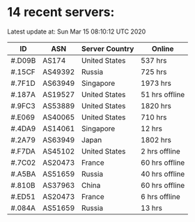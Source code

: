 # 14 recent servers:

Latest update at: Sun Mar 15 08:10:12 UTC 2020

| ID | ASN | Server Country | Online |
| -- | --- | -------------- | ------ |
| #.D09B | AS174 | United States | 537 hrs |
| #.15CF | AS49392 | Russia | 725 hrs |
| #.7F1D | AS63949 | Singapore | 1973 hrs |
| #.187A | AS19527 | United States | 51 hrs offline |
| #.9FC3 | AS53889 | United States | 1820 hrs |
| #.E069 | AS40065 | United States | 710 hrs |
| #.4DA9 | AS14061 | Singapore | 12 hrs |
| #.2A79 | AS63949 | Japan | 1802 hrs |
| #.F7DA | AS45102 | United States | 2 hrs offline |
| #.7C02 | AS20473 | France | 60 hrs offline |
| #.A5BA | AS51659 | Russia | 40 hrs offline |
| #.810B | AS37963 | China | 60 hrs offline |
| #.ED51 | AS20473 | France | 6 hrs offline |
| #.084A | AS51659 | Russia | 13 hrs |

